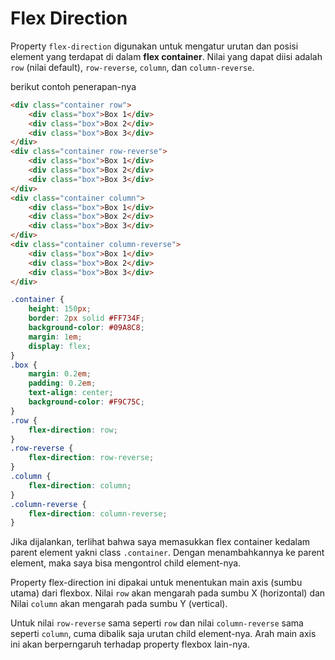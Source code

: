 # Flex Direction

Property `flex-direction` digunakan untuk mengatur urutan dan posisi element yang terdapat di dalam **flex container**. Nilai yang dapat diisi adalah `row` (nilai default), `row-reverse`, `column`, dan `column-reverse`.

berikut contoh penerapan-nya

```html
<div class="container row">
    <div class="box">Box 1</div>
    <div class="box">Box 2</div>
    <div class="box">Box 3</div>
</div>
<div class="container row-reverse">
    <div class="box">Box 1</div>
    <div class="box">Box 2</div>
    <div class="box">Box 3</div>
</div>
<div class="container column">
    <div class="box">Box 1</div>
    <div class="box">Box 2</div>
    <div class="box">Box 3</div>
</div>
<div class="container column-reverse">
    <div class="box">Box 1</div>
    <div class="box">Box 2</div>
    <div class="box">Box 3</div>
</div>
```

```css
.container {
    height: 150px;
    border: 2px solid #FF734F;
    background-color: #09A8C8;
    margin: 1em;
    display: flex;
}
.box {
    margin: 0.2em;
    padding: 0.2em;
    text-align: center;
    background-color: #F9C75C;
}
.row {
    flex-direction: row;
}
.row-reverse {
    flex-direction: row-reverse;
}
.column {
    flex-direction: column;
}
.column-reverse {
    flex-direction: column-reverse;
}
```

Jika dijalankan, terlihat bahwa saya memasukkan flex container kedalam parent element yakni class `.container`. Dengan menambahkannya ke parent element, maka saya bisa mengontrol child element-nya.

Property flex-direction ini dipakai untuk menentukan main axis (sumbu utama) dari flexbox. Nilai `row` akan mengarah pada sumbu X (horizontal) dan Nilai `column` akan mengarah pada sumbu Y (vertical).

Untuk nilai `row-reverse` sama seperti `row` dan nilai `column-reverse` sama seperti `column`, cuma dibalik saja urutan child element-nya. Arah main axis ini akan berperngaruh terhadap property flexbox lain-nya.